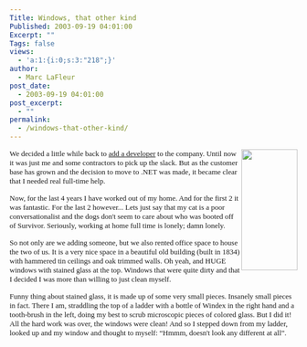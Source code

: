 ```yaml
---
Title: Windows, that other kind
Published: 2003-09-19 04:01:00
Excerpt: ""
Tags: false
views:
  - 'a:1:{i:0;s:3:"218";}'
author:
  - Marc LaFleur
post_date:
  - 2003-09-19 04:01:00
post_excerpt:
  - ""
permalink:
  - /windows-that-other-kind/
---
```

<font face=Verdana size=2><img height=212 src="http://dev.genesisfour.com/BWIND.jpg" width=98 align=right border=0/> </font>
<p><font face=Verdana size=2>We decided a little while back to <a href="http://weblogs.asp.net/mlafleur/posts/24791.aspx" target=_blank>add a developer</a> to the company. Until now it was just me and some contractors to pick up the slack. But as the customer base has grown and the decision to move to .NET was made, it became clear that I needed real full-time help. </font></p>
<p><font face=Verdana size=2>Now, for the last 4 years I have worked out of my home. And for the first 2 it was fantastic. For the last 2 however... Lets just say that my cat is a poor conversationalist and the dogs don't seem to care about who was booted off of Survivor. Seriously, working at home full time is lonely; damn lonely. </font></p>
<p><font face=Verdana size=2>So not only are we adding someone, but we also rented office space to house the two of us. It is a very nice space in a beautiful old building (built in 1834) with hammered tin ceilings and oak trimmed walls. Oh yeah, and HUGE windows with stained glass at the top. Windows that were quite dirty and that I decided I was more than willing to just clean myself.</font></p>
<p><font face=Verdana size=2>Funny thing about stained glass, it is made up of some very small pieces. Insanely small pieces in fact. There I am, straddling the top of a ladder with a bottle of Windex in the right hand and a tooth-brush in the left, doing my best to scrub microscopic pieces of colored glass. But I did it! All the hard work was over, the windows were clean! And so I stepped down from my ladder, looked up and my window and thought to myself: &#8220;Hmmm, doesn't look any different at all&#8221;. </font></p>
<p>&nbsp;
</p><p>&nbsp;</p>